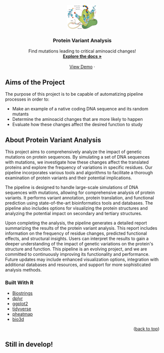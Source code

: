 <div id="top"></div>
<!--



-->
[![Contributors][contributors-shield]][contributors-url]
[![Forks][forks-shield]][forks-url]
[![Stargazers][stars-shield]][stars-url]
[![Issues][issues-shield]][issues-url]
[![MIT License][license-shield]][license-url]
[![LinkedIn][linkedin-shield]][linkedin-url]



<!-- PROJECT LOGO -->
<br />
<div align="center">
  <a href="https://github.com/Gero1999/code/new/main/R/Protein-Variant-Analyis">
    <img src="translation.svg" alt="Logo" width="100" height="80">
  </a>

  <h3 align="center">Protein Variant Analysis</h3>

  <p align="center">
    Find mutations leading to critical aminoacid changes!
    <br />
    <a href="https://github.com/othneildrew/Best-README-Template"><strong>Explore the docs »</strong></a>
    <br />
    <br />
    <a href="https://github.com/Gero1999/code/tree/main/R/Protein-Variant-Analyis">View Demo</a>
    ·
  </p>
</div>



<!-- ABOUT THE PROJECT -->
## Aims of the Project


The purpose of this project is to be capable of automatizing pipeline processes in order to:

* Make an example of a native coding DNA sequence and its random mutants
* Determine the aminoacid changes that are more likely to happen
* Evaluate how these changes affect the desired function to study

## About Protein Variant Analysis

This project aims to comprehensively analyze the impact of genetic mutations on protein sequences. By simulating a set of DNA sequences with mutations, we investigate how these changes affect the translated proteins and explore the frequency of variations in specific residues. Our pipeline incorporates various tools and algorithms to facilitate a thorough examination of protein variants and their potential implications.

The pipeline is designed to handle large-scale simulations of DNA sequences with mutations, allowing for comprehensive analysis of protein variants. It performs variant annotation, protein translation, and functional prediction using state-of-the-art bioinformatics tools and databases. The pipeline also includes options for visualizing the protein structures and analyzing the potential impact on secondary and tertiary structures.

Upon completing the analysis, the pipeline generates a detailed report summarizing the results of the protein variant analysis. This report includes information on the frequency of residue changes, predicted functional effects, and structural insights. Users can interpret the results to gain a deeper understanding of the impact of genetic variations on the protein's structure and function. This pipeline is an evolving project, and we are committed to continuously improving its functionality and performance. Future updates may include enhanced visualization options, integration with additional databases and resources, and support for more sophisticated analysis methods.



### Built With R

* [Biostrings]()
* [dplyr]()
* [ggplot2]()
* [tidyverse]()
* [pheatmap]()
* [bio3d]()


<p align="right">(<a href="#top">back to top</a>)</p>



<!-- STILL IN DEVELOP! -->




<!-- USAGE EXAMPLES -->
## Still in develop!




